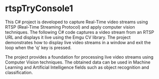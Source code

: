 # rtspTryConsole1

This C# project is developed to capture Real-Time video streams using RTSP (Real-Time Streaming Protocol) and apply computer vision techniques. The following C# code captures a video stream from an RTSP URL and displays it live using the Emgu CV library. The project demonstrates how to display live video streams in a window and exit the loop when the 'q' key is pressed.

The project provides a foundation for processing live video streams using Computer Vision techniques. The obtained data can be used in Machine Learning and Artificial Intelligence fields such as object recognition and classification.
